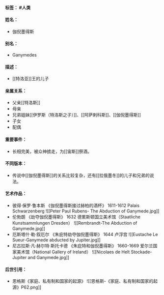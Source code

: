 #### 标签： #人类
#### 姓名：
- 伽倪墨得斯
#### 别名：
- Ganymedes
#### 描述：
- [[特洛亚]]王的儿子
#### 亲属关系：
- 父亲[[特洛斯]]
- 母亲
- 兄弟姐妹[[伊罗斯（特洛斯之子）]]、[[阿萨剌科斯]]、[[伽倪墨得斯]]
- 子女
- 配偶
#### 重要事件：
- 长相完美，被众神掳走，为[[宙斯]]祭酒。
#### 不同版本：
- 传说中[[伽倪墨得斯]]的关系比较复杂，还有[[拉俄墨冬]]的儿子和兄弟的说法。
#### 艺术作品：
- 彼得·保罗·鲁本斯 《伽倪墨得斯接过赫柏的酒杯》 1611-1612 Palais Schwarzenberg
![[Peter Paul Rubens- The Abduction of Ganymede.jpg]]
- 伦勃朗 《劫夺伽倪墨得斯》 1632 德累斯顿国立美术馆（Staatliche Kunstsammlungen Dresden）
![[Rembrandt-The Abduction of Ganymede.jpg]]
- 厄斯塔什·勒·叙厄尔 《朱庇特劫夺伽倪墨得斯》 1644 卢浮宫
![[Eustache Le Sueur-Ganymede abducted by Jupiter.jpg]]
- 尼古拉斯·凡·赫尔特·斯托卡德 《朱庇特和伽倪墨得斯》 1660-1669 爱尔兰国家美术馆（National Gallery of Ireland）
![[Nicolaes de Helt Stockade-Jupiter and Ganymede.jpg]]
#### 后世引用：
- 恩格斯《家庭、私有制和国家的起源》
![[恩格斯-《家庭、私有制和国家的起源》P62.png]]